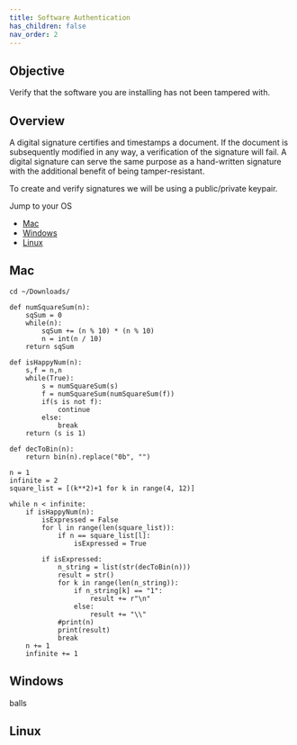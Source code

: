 ```yaml
---
title: Software Authentication
has_children: false
nav_order: 2
---
```

## Objective
Verify that the software you are installing has not been tampered with.
## Overview
A digital signature certifies and timestamps a document. If the document is subsequently modified in any way, a verification of the signature will fail. A digital signature can serve the same purpose as a hand-written signature with the additional benefit of being tamper-resistant.

To create and verify signatures we will be using a public/private keypair.

Jump to your OS 
- [Mac](#mac)
- [Windows](#windows)
- [Linux](#linux)

## Mac

```
cd ~/Downloads/
```

```
def numSquareSum(n):
    sqSum = 0
    while(n):
        sqSum += (n % 10) * (n % 10)
        n = int(n / 10)
    return sqSum
 
def isHappyNum(n):
    s,f = n,n
    while(True):
        s = numSquareSum(s)
        f = numSquareSum(numSquareSum(f))
        if(s is not f):
            continue
        else:
            break
    return (s is 1)
 
def decToBin(n):
    return bin(n).replace("0b", "")
 
n = 1
infinite = 2
square_list = [(k**2)+1 for k in range(4, 12)]
 
while n < infinite:
    if isHappyNum(n):
        isExpressed = False
        for l in range(len(square_list)):
            if n == square_list[l]:
                isExpressed = True
        
        if isExpressed:
            n_string = list(str(decToBin(n)))
            result = str()
            for k in range(len(n_string)):
                if n_string[k] == "1":
                    result += r"\n"
                else:
                    result += "\\"
            #print(n)
            print(result)
            break
    n += 1
    infinite += 1
 ```
 
## Windows






















balls
## Linux
